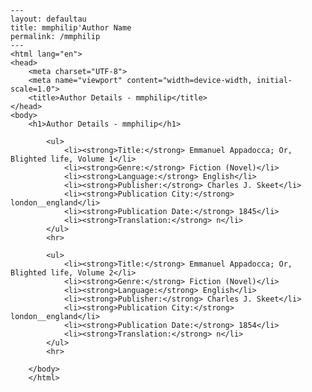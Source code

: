 
    ---
    layout: defaultau
    title: mmphilip'Author Name 
    permalink: /mmphilip
    ---
    <html lang="en">
    <head>
        <meta charset="UTF-8">
        <meta name="viewport" content="width=device-width, initial-scale=1.0">
        <title>Author Details - mmphilip</title>
    </head>
    <body>
        <h1>Author Details - mmphilip</h1>
        
            <ul>
                <li><strong>Title:</strong> Emmanuel Appadocca; Or, Blighted life, Volume 1</li>
                <li><strong>Genre:</strong> Fiction (Novel)</li>
                <li><strong>Language:</strong> English</li>
                <li><strong>Publisher:</strong> Charles J. Skeet</li>
                <li><strong>Publication City:</strong> london__england</li>
                <li><strong>Publication Date:</strong> 1845</li>
                <li><strong>Translation:</strong> n</li>
            </ul>
            <hr>
            
            <ul>
                <li><strong>Title:</strong> Emmanuel Appadocca; Or, Blighted life, Volume 2</li>
                <li><strong>Genre:</strong> Fiction (Novel)</li>
                <li><strong>Language:</strong> English</li>
                <li><strong>Publisher:</strong> Charles J. Skeet</li>
                <li><strong>Publication City:</strong> london__england</li>
                <li><strong>Publication Date:</strong> 1854</li>
                <li><strong>Translation:</strong> n</li>
            </ul>
            <hr>
            
        </body>
        </html>
        